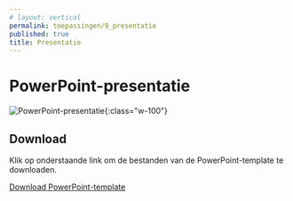 ```yaml
---
# layout: vertical
permalink: toepassingen/9_presentatie
published: true
title: Presentatie
---
```


# PowerPoint-presentatie

![PowerPoint-presentatie](../images/aliriosolutions/toepassingen_presentatie.png){:class="w-100"}

## Download

Klik op onderstaande link om de bestanden van de PowerPoint-template te downloaden.

<a href="https://studentarteveldehsbe-my.sharepoint.com/:f:/g/personal/barbcour_student_arteveldehs_be/EsVrX6vUTiJJi6HvOwaFajkB6T3wlQFfaXXyup-Ofb_KKA?e=fXGbSq">Download PowerPoint-template</a>